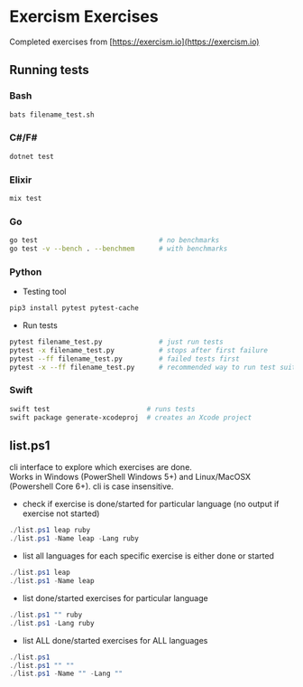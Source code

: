 # Exercism Exercises

Completed exercises from [https://exercism.io](https://exercism.io)

## Running tests

### Bash

```bash
bats filename_test.sh
```

### C#/F#

```bash
dotnet test
```

### Elixir

```bash
mix test
```

### Go

```bash
go test                              # no benchmarks
go test -v --bench . --benchmem      # with benchmarks
```

### Python

- Testing tool

```bash
pip3 install pytest pytest-cache
```

- Run tests

```bash
pytest filename_test.py              # just run tests
pytest -x filename_test.py           # stops after first failure
pytest --ff filename_test.py         # failed tests first
pytest -x --ff filename_test.py      # recommended way to run test suite
```

### Swift

```bash
swift test                        # runs tests
swift package generate-xcodeproj  # creates an Xcode project
```

## list.ps1

cli interface to explore which exercises are done. <br />
Works in Windows (PowerShell Windows 5+) and Linux/MacOSX (Powershell Core 6+).
cli is case insensitive.

* check if exercise is done/started for particular language (no output if exercise not started)

```powershell
./list.ps1 leap ruby
./list.ps1 -Name leap -Lang ruby
```

* list all languages for each specific exercise is either done or started

```powershell
./list.ps1 leap
./list.ps1 -Name leap
```

* list done/started exercises for particular language

```powershell
./list.ps1 "" ruby
./list.ps1 -Lang ruby
```

* list ALL done/started exercises for ALL languages

```powershell
./list.ps1
./list.ps1 "" ""
./list.ps1 -Name "" -Lang ""
```
